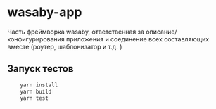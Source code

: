 # wasaby-app
Часть фреймворка wasaby, ответственная за описание/конфигурирования приложения и соединение всех составляющих вместе (роутер, шаблонизатор и т.д. )

## Запуск тестов
```bash
    yarn install
    yarn build
    yarn test
```
